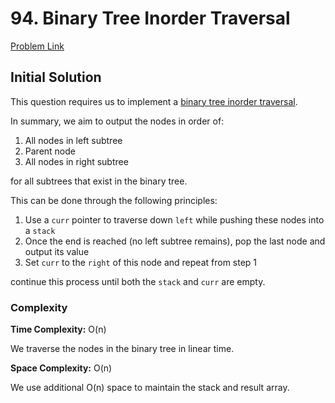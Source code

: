 # 94. Binary Tree Inorder Traversal
[Problem Link](https://leetcode.com/problems/binary-tree-inorder-traversal/)

## Initial Solution

This question requires us to implement a [binary tree inorder traversal](https://www.freecodecamp.org/news/binary-search-tree-traversal-inorder-preorder-post-order-for-bst/). 

In summary, we aim to output the nodes in order of:
1. All nodes in left subtree
2. Parent node
3. All nodes in right subtree

for all subtrees that exist in the binary tree.

This can be done through the following principles:
1. Use a `curr` pointer to traverse down `left` while pushing these nodes into a `stack`
2. Once the end is reached (no left subtree remains), pop the last node and output its value
3. Set `curr` to the `right` of this node and repeat from step 1

continue this process until both the `stack` and `curr` are empty.


### Complexity
**Time Complexity:** O(n)

We traverse the nodes in the binary tree in linear time.

**Space Complexity:** O(n)

We use additional O(n) space to maintain the stack and result array.